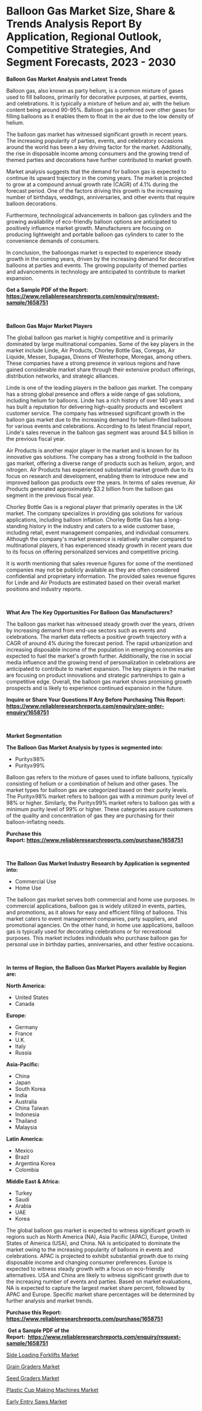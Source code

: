<p><h1>Balloon Gas Market Size, Share & Trends Analysis Report By Application, Regional Outlook, Competitive Strategies, And Segment Forecasts, 2023 - 2030</h1></p><p><strong>Balloon Gas Market Analysis and Latest Trends</strong></p>
<p><p>Balloon gas, also known as party helium, is a common mixture of gases used to fill balloons, primarily for decorative purposes, at parties, events, and celebrations. It is typically a mixture of helium and air, with the helium content being around 90-95%. Balloon gas is preferred over other gases for filling balloons as it enables them to float in the air due to the low density of helium.</p><p>The balloon gas market has witnessed significant growth in recent years. The increasing popularity of parties, events, and celebratory occasions around the world has been a key driving factor for the market. Additionally, the rise in disposable income among consumers and the growing trend of themed parties and decorations have further contributed to market growth.</p><p>Market analysis suggests that the demand for balloon gas is expected to continue its upward trajectory in the coming years. The market is projected to grow at a compound annual growth rate (CAGR) of 4.1% during the forecast period. One of the factors driving this growth is the increasing number of birthdays, weddings, anniversaries, and other events that require balloon decorations.</p><p>Furthermore, technological advancements in balloon gas cylinders and the growing availability of eco-friendly balloon options are anticipated to positively influence market growth. Manufacturers are focusing on producing lightweight and portable balloon gas cylinders to cater to the convenience demands of consumers.</p><p>In conclusion, the balloongas market is expected to experience steady growth in the coming years, driven by the increasing demand for decorative balloons at parties and events. The growing popularity of themed parties and advancements in technology are anticipated to contribute to market expansion.</p></p>
<p><strong>Get a Sample PDF of the Report:&nbsp; <a href="https://www.reliableresearchreports.com/enquiry/request-sample/1658751">https://www.reliableresearchreports.com/enquiry/request-sample/1658751</a></strong></p>
<p>&nbsp;</p>
<p><strong>Balloon Gas Major Market Players</strong></p>
<p><p>The global balloon gas market is highly competitive and is primarily dominated by large multinational companies. Some of the key players in the market include Linde, Air Products, Chorley Bottle Gas, Coregas, Air Liquide, Messer, Supagas, Dixons of Westerhope, Moregas, among others. These companies have a strong presence in various regions and have gained considerable market share through their extensive product offerings, distribution networks, and strategic alliances.</p><p>Linde is one of the leading players in the balloon gas market. The company has a strong global presence and offers a wide range of gas solutions, including helium for balloons. Linde has a rich history of over 140 years and has built a reputation for delivering high-quality products and excellent customer service. The company has witnessed significant growth in the balloon gas market due to the increasing demand for helium-filled balloons for various events and celebrations. According to its latest financial report, Linde's sales revenue in the balloon gas segment was around $4.5 billion in the previous fiscal year.</p><p>Air Products is another major player in the market and is known for its innovative gas solutions. The company has a strong foothold in the balloon gas market, offering a diverse range of products such as helium, argon, and nitrogen. Air Products has experienced substantial market growth due to its focus on research and development, enabling them to introduce new and improved balloon gas products over the years. In terms of sales revenue, Air Products generated approximately $3.2 billion from the balloon gas segment in the previous fiscal year.</p><p>Chorley Bottle Gas is a regional player that primarily operates in the UK market. The company specializes in providing gas solutions for various applications, including balloon inflation. Chorley Bottle Gas has a long-standing history in the industry and caters to a wide customer base, including retail, event management companies, and individual consumers. Although the company's market presence is relatively smaller compared to multinational players, it has experienced steady growth in recent years due to its focus on offering personalized services and competitive pricing.</p><p>It is worth mentioning that sales revenue figures for some of the mentioned companies may not be publicly available as they are often considered confidential and proprietary information. The provided sales revenue figures for Linde and Air Products are estimated based on their overall market positions and industry reports.</p></p>
<p>&nbsp;</p>
<p><strong>What Are The Key Opportunities For Balloon Gas Manufacturers?</strong></p>
<p><p>The balloon gas market has witnessed steady growth over the years, driven by increasing demand from end-use sectors such as events and celebrations. The market data reflects a positive growth trajectory with a CAGR of around 4% during the forecast period. The rapid urbanization and increasing disposable income of the population in emerging economies are expected to fuel the market's growth further. Additionally, the rise in social media influence and the growing trend of personalization in celebrations are anticipated to contribute to market expansion. The key players in the market are focusing on product innovations and strategic partnerships to gain a competitive edge. Overall, the balloon gas market shows promising growth prospects and is likely to experience continued expansion in the future.</p></p>
<p><strong>Inquire or Share Your Questions If Any Before Purchasing This Report: <a href="https://www.reliableresearchreports.com/enquiry/pre-order-enquiry/1658751">https://www.reliableresearchreports.com/enquiry/pre-order-enquiry/1658751</a></strong></p>
<p>&nbsp;</p>
<p><strong>Market Segmentation</strong></p>
<p><strong>The Balloon Gas Market Analysis by types is segmented into:</strong></p>
<p><ul><li>Purity≥98%</li><li>Purity≥99%</li></ul></p>
<p><p>Balloon gas refers to the mixture of gases used to inflate balloons, typically consisting of helium or a combination of helium and other gases. The market types for balloon gas are categorized based on their purity levels. The Purity≥98% market refers to balloon gas with a minimum purity level of 98% or higher. Similarly, the Purity≥99% market refers to balloon gas with a minimum purity level of 99% or higher. These categories assure customers of the quality and concentration of gas they are purchasing for their balloon-inflating needs.</p></p>
<p><strong>Purchase this Report:&nbsp;<a href="https://www.reliableresearchreports.com/purchase/1658751">https://www.reliableresearchreports.com/purchase/1658751</a></strong></p>
<p>&nbsp;</p>
<p><strong>The Balloon Gas Market Industry Research by Application is segmented into:</strong></p>
<p><ul><li>Commercial Use</li><li>Home Use</li></ul></p>
<p><p>The balloon gas market serves both commercial and home use purposes. In commercial applications, balloon gas is widely utilized in events, parties, and promotions, as it allows for easy and efficient filling of balloons. This market caters to event management companies, party suppliers, and promotional agencies. On the other hand, in home use applications, balloon gas is typically used for decorating celebrations or for recreational purposes. This market includes individuals who purchase balloon gas for personal use in birthday parties, anniversaries, and other festive occasions.</p></p>
<p>&nbsp;</p>
<p><strong>In terms of Region, the Balloon Gas Market Players available by Region are:</strong></p>
<p>
    <p> <strong> North America: </strong>
        <ul>
            <li>United States</li>
            <li>Canada</li>
        </ul>
        </p> 
    <p> <strong> Europe: </strong>
        <ul>
            <li>Germany</li>
            <li>France</li>
            <li>U.K.</li>
            <li>Italy</li>
            <li>Russia</li>
        </ul>
        </p> 
    <p> <strong> Asia-Pacific: </strong>
        <ul>
            <li>China</li>
            <li>Japan</li>
            <li>South Korea</li>
            <li>India</li>
            <li>Australia</li>
            <li>China Taiwan</li>
            <li>Indonesia</li>
            <li>Thailand</li>
            <li>Malaysia</li>
        </ul>
        </p> 
    <p> <strong> Latin America: </strong>
        <ul>
            <li>Mexico</li>
            <li>Brazil</li>
            <li>Argentina Korea</li>
            <li>Colombia</li>
        </ul>
        </p> 
    <p> <strong> Middle East & Africa: </strong>
        <ul>
            <li>Turkey</li>
            <li>Saudi</li>
            <li>Arabia</li>
            <li>UAE</li>
            <li>Korea</li>
        </ul>
    </p>
    </p>
<p><p>The global balloon gas market is expected to witness significant growth in regions such as North America (NA), Asia Pacific (APAC), Europe, United States of America (USA), and China. NA is anticipated to dominate the market owing to the increasing popularity of balloons in events and celebrations. APAC is projected to exhibit substantial growth due to rising disposable income and changing consumer preferences. Europe is expected to witness steady growth with a focus on eco-friendly alternatives. USA and China are likely to witness significant growth due to the increasing number of events and parties. Based on market evaluations, NA is expected to capture the largest market share percent, followed by APAC and Europe. Specific market share percentages will be determined by further analysis and market trends.</p></p>
<p><strong>Purchase this Report: <a href="https://www.reliableresearchreports.com/purchase/1658751">https://www.reliableresearchreports.com/purchase/1658751</a></strong></p>
<p>&nbsp;<strong>Get a Sample PDF of the Report:&nbsp;&nbsp;<a href="https://www.reliableresearchreports.com/enquiry/request-sample/1658751">https://www.reliableresearchreports.com/enquiry/request-sample/1658751</a></strong></p>
<p><strong></strong></p>
<p><p><a href="https://medium.com/@besaagolli28/side-loading-forklifts-market-share-evolution-and-market-growth-trends-2023-2030-de4064cc3e92">Side Loading Forklifts Market</a></p><p><a href="https://medium.com/@kyliemorgan1913/grain-graders-market-exploring-market-share-market-trends-and-future-growth-4ee51005cd40">Grain Graders Market</a></p><p><a href="https://medium.com/@kejsioni/seed-graders-market-size-cagr-trends-2024-2030-16f1e1313952">Seed Graders Market</a></p><p><a href="https://medium.com/@yjwzfixtb68151/plastic-cup-making-machines-market-size-cagr-trends-2024-2030-31f5fa9f5122">Plastic Cup Making Machines Market</a></p><p><a href="https://medium.com/@adeafrashri2022/early-entry-saws-market-exploring-market-share-market-trends-and-future-growth-1c3f4a385262">Early Entry Saws Market</a></p></p>